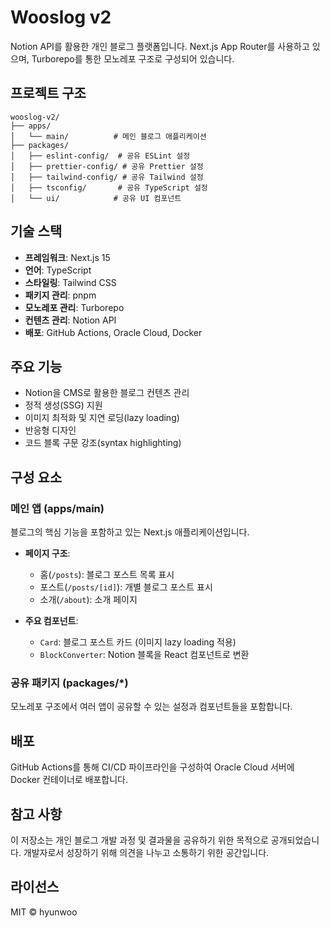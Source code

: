 # Wooslog v2

Notion API를 활용한 개인 블로그 플랫폼입니다. Next.js App Router를 사용하고 있으며, Turborepo를 통한 모노레포 구조로 구성되어 있습니다.

## 프로젝트 구조

```
wooslog-v2/
├── apps/
│   └── main/          # 메인 블로그 애플리케이션
├── packages/
│   ├── eslint-config/  # 공유 ESLint 설정
│   ├── prettier-config/ # 공유 Prettier 설정
│   ├── tailwind-config/ # 공유 Tailwind 설정
│   ├── tsconfig/       # 공유 TypeScript 설정
│   └── ui/            # 공유 UI 컴포넌트
```

## 기술 스택

- **프레임워크**: Next.js 15
- **언어**: TypeScript
- **스타일링**: Tailwind CSS
- **패키지 관리**: pnpm
- **모노레포 관리**: Turborepo
- **컨텐츠 관리**: Notion API
- **배포**: GitHub Actions, Oracle Cloud, Docker

## 주요 기능

- Notion을 CMS로 활용한 블로그 컨텐츠 관리
- 정적 생성(SSG) 지원
- 이미지 최적화 및 지연 로딩(lazy loading)
- 반응형 디자인
- 코드 블록 구문 강조(syntax highlighting)

## 구성 요소

### 메인 앱 (apps/main)

블로그의 핵심 기능을 포함하고 있는 Next.js 애플리케이션입니다.

- **페이지 구조**:

  - 홈(`/posts`): 블로그 포스트 목록 표시
  - 포스트(`/posts/[id]`): 개별 블로그 포스트 표시
  - 소개(`/about`): 소개 페이지

- **주요 컴포넌트**:
  - `Card`: 블로그 포스트 카드 (이미지 lazy loading 적용)
  - `BlockConverter`: Notion 블록을 React 컴포넌트로 변환

### 공유 패키지 (packages/\*)

모노레포 구조에서 여러 앱이 공유할 수 있는 설정과 컴포넌트들을 포함합니다.

## 배포

GitHub Actions를 통해 CI/CD 파이프라인을 구성하여 Oracle Cloud 서버에 Docker 컨테이너로 배포합니다.

## 참고 사항

이 저장소는 개인 블로그 개발 과정 및 결과물을 공유하기 위한 목적으로 공개되었습니다. 개발자로서 성장하기 위해 의견을 나누고 소통하기 위한 공간입니다.

## 라이선스

MIT © hyunwoo
